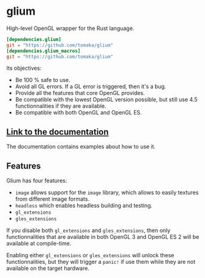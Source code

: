# glium

High-level OpenGL wrapper for the Rust language.

```toml
[dependencies.glium]
git = "https://github.com/tomaka/glium"
[dependencies.glium_macros]
git = "https://github.com/tomaka/glium"
```

Its objectives:
 - Be 100 % safe to use.
 - Avoid all GL errors. If a GL error is triggered, then it's a bug.
 - Provide all the features that core OpenGL provides.
 - Be compatible with the lowest OpenGL version possible, but still use 4.5 functionnalities if they are available.
 - Be compatible with both OpenGL and OpenGL ES.

## [Link to the documentation](http://tomaka.github.io/glium-docs/glium/)

The documentation contains examples about how to use it.

## Features

Glium has four features:

 - `image` allows support for the `image` library, which allows to easily textures from different image formats.
 - `headless` which enables headless building and testing.
 - `gl_extensions`
 - `gles_extensions`

If you disable both `gl_extensions` and `gles_extensions`, then only
functionnalities that are available in both OpenGL 3 and OpenGL ES 2 will be
available at compile-time.

Enabling either `gl_extensions` or `gles_extensions` will unlock these
functionnalities, but they will trigger a `panic!` if use them while they are
not available on the target hardware.
